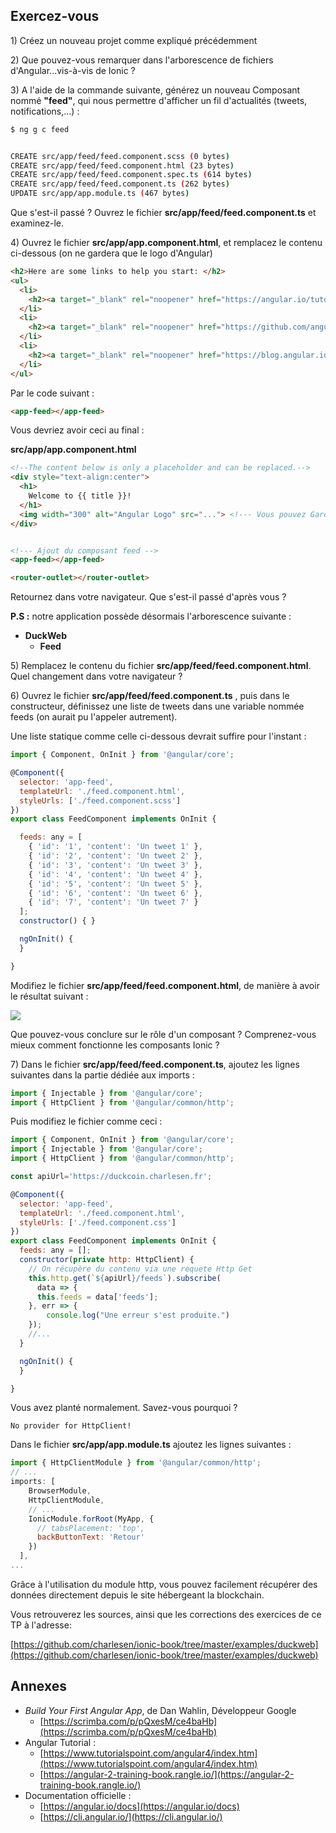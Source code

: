## Exercez-vous

1\) Créez un nouveau projet comme expliqué précédemment

2\) Que pouvez-vous remarquer dans l'arborescence de fichiers d'Angular...vis-à-vis de Ionic ?

3\) A l'aide de la commande suivante, générez un nouveau Composant nommé  **"feed"**, qui nous permettre d'afficher un fil d'actualités (tweets, notifications,...) :

```bash
$ ng g c feed


CREATE src/app/feed/feed.component.scss (0 bytes)
CREATE src/app/feed/feed.component.html (23 bytes)
CREATE src/app/feed/feed.component.spec.ts (614 bytes)
CREATE src/app/feed/feed.component.ts (262 bytes)
UPDATE src/app/app.module.ts (467 bytes)

```

Que s'est-il passé ? Ouvrez le fichier **src/app/feed/feed.component.ts** et examinez-le.

4\) Ouvrez le fichier **src/app/app.component.html**, et remplacez le contenu ci-dessous \(on ne gardera que le logo d'Angular\)

```html
<h2>Here are some links to help you start: </h2>
<ul>
  <li>
    <h2><a target="_blank" rel="noopener" href="https://angular.io/tutorial">Tour of Heroes</a></h2>
  </li>
  <li>
    <h2><a target="_blank" rel="noopener" href="https://github.com/angular/angular-cli/wiki">CLI Documentation</a></h2>
  </li>
  <li>
    <h2><a target="_blank" rel="noopener" href="https://blog.angular.io/">Angular blog</a></h2>
  </li>
</ul>
```

Par le code suivant :

```html
<app-feed></app-feed>
```

Vous devriez avoir ceci au final :

**src/app/app.component.html**

```html
<!--The content below is only a placeholder and can be replaced.-->
<div style="text-align:center">
  <h1>
    Welcome to {{ title }}!
  </h1>
  <img width="300" alt="Angular Logo" src="..."> <!--- Vous pouvez Garder le base64 de l'image -->
</div>


<!--- Ajout du composant feed -->
<app-feed></app-feed>

<router-outlet></router-outlet>

```

Retournez dans votre navigateur. Que s'est-il passé d'après vous ?

**P.S :** notre application possède désormais l'arborescence suivante :

* **DuckWeb**
  * **Feed**

5\) Remplacez le contenu du fichier **src/app/feed/feed.component.html**. Quel changement dans votre navigateur ?

6\) Ouvrez le fichier **src/app/feed/feed.component.ts** , puis dans le constructeur, définissez  une liste de tweets dans une variable nommée feeds (on aurait pu l'appeler autrement).

Une liste statique comme celle ci-dessous devrait suffire pour l'instant :

```javascript
import { Component, OnInit } from '@angular/core';

@Component({
  selector: 'app-feed',
  templateUrl: './feed.component.html',
  styleUrls: ['./feed.component.scss']
})
export class FeedComponent implements OnInit {

  feeds: any = [
    { 'id': '1', 'content': 'Un tweet 1' },
    { 'id': '2', 'content': 'Un tweet 2' },
    { 'id': '3', 'content': 'Un tweet 3' },
    { 'id': '4', 'content': 'Un tweet 4' },
    { 'id': '5', 'content': 'Un tweet 5' },
    { 'id': '6', 'content': 'Un tweet 6' },
    { 'id': '7', 'content': 'Un tweet 7' }
  ];
  constructor() { }

  ngOnInit() {
  }

}

```

Modifiez le fichier **src/app/feed/feed.component.html**, de manière à avoir le résultat suivant :


![](/assets/duckweb_2.png)

Que pouvez-vous conclure sur le rôle d'un composant ? Comprenez-vous mieux comment fonctionne les composants Ionic ?

7\) Dans le fichier **src/app/feed/feed.component.ts**, ajoutez les lignes suivantes dans la partie dédiée aux imports :

```js
import { Injectable } from '@angular/core';
import { HttpClient } from '@angular/common/http';
```

Puis modifiez le fichier comme ceci :

```js
import { Component, OnInit } from '@angular/core';
import { Injectable } from '@angular/core';
import { HttpClient } from '@angular/common/http';

const apiUrl='https://duckcoin.charlesen.fr';

@Component({
  selector: 'app-feed',
  templateUrl: './feed.component.html',
  styleUrls: ['./feed.component.css']
})
export class FeedComponent implements OnInit {
  feeds: any = [];
  constructor(private http: HttpClient) {
    // On récupère du contenu via une requete Http Get
    this.http.get(`${apiUrl}/feeds`).subscribe(
      data => {
      this.feeds = data['feeds'];
    }, err => {
        console.log("Une erreur s'est produite.")
    });
    //...
  }

  ngOnInit() {
  }

}
```

Vous avez planté normalement. Savez-vous pourquoi ?

```
No provider for HttpClient!
```

Dans le fichier **src/app/app.module.ts** ajoutez les lignes suivantes :

```js
import { HttpClientModule } from '@angular/common/http';
// ...
imports: [
    BrowserModule,
    HttpClientModule,
    // ...
    IonicModule.forRoot(MyApp, {
      // tabsPlacement: 'top',
      backButtonText: 'Retour'
    })
  ],
...
```

Grâce à l'utilisation du module http, vous pouvez facilement récupérer des données directement depuis le site hébergeant la blockchain.

Vous retrouverez les sources, ainsi que les corrections des exercices de ce TP à l'adresse:

[https://github.com/charlesen/ionic-book/tree/master/examples/duckweb](https://github.com/charlesen/ionic-book/tree/master/examples/duckweb)

## Annexes

* _Build Your First Angular App_, de Dan Wahlin, Développeur Google
  * [https://scrimba.com/p/pQxesM/ce4baHb](https://scrimba.com/p/pQxesM/ce4baHb)
* Angular Tutorial :
  * [https://www.tutorialspoint.com/angular4/index.htm](https://www.tutorialspoint.com/angular4/index.htm)
  * [https://angular-2-training-book.rangle.io/](https://angular-2-training-book.rangle.io/)
* Documentation officielle :
  * [https://angular.io/docs](https://angular.io/docs)
  * [https://cli.angular.io/](https://cli.angular.io/)
